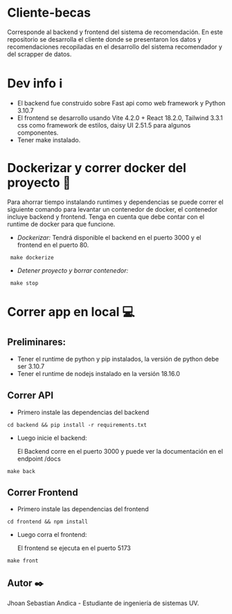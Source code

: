 # Cliente-becas

Corresponde al backend y frontend del sistema de recomendación. En este repositorio se desarrolla el cliente donde se presentaron los datos y recomendaciones recopiladas en el desarrollo del sistema recomendador y del scrapper de datos.

# Dev info :information_source:

- El backend fue construido sobre Fast api como web framework y Python 3.10.7
- El frontend se desarrollo usando Vite 4.2.0 + React 18.2.0, Tailwind 3.3.1 css como framework de estilos, daisy UI 2.51.5 para algunos componentes.
- Tener make instalado.

# Dockerizar  y correr docker del proyecto :whale2:

Para ahorrar tiempo instalando runtimes y dependencias se puede correr el siguiente comando para levantar un contenedor de docker, el contenedor incluye backend y frontend.
Tenga en cuenta que debe contar con el runtime de docker para que funcione.

- *Dockerizar:* Tendrá disponible el backend en el puerto 3000 y el frontend en el puerto 80.

```shell
 make dockerize
```

- *Detener proyecto y borrar contenedor:*

```shell
 make stop
```
# Correr app en local :computer:

## Preliminares:

* Tener el runtime de python y pip instalados, la versión de python debe ser 3.10.7
* Tener el runtime de nodejs instalado en la versión 18.16.0
## Correr API

- Primero instale las dependencias del backend

```shell
cd backend && pip install -r requirements.txt
```

- Luego inicie el backend:

    El Backend corre en el puerto 3000 y puede ver la documentación en el endpoint /docs

```shell
make back
```
## Correr Frontend

- Primero instale las dependencias del frontend
```shell
cd frontend && npm install
```
- Luego corra el frontend:

    El frontend se ejecuta en el puerto 5173

```shell
make front
```

## Autor :black_nib:
Jhoan Sebastian Andica - Estudiante de ingeniería de sistemas UV.